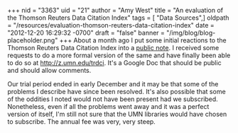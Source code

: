 +++
nid = "3363"
uid = "21"
author = "Amy West"
title = "An evaluation of the Thomson Reuters Data Citation Index"
tags = [ "Data Sources",]
oldpath = "/resources/evaluation-thomson-reuters-data-citation-index"
date = "2012-12-20 16:29:32 -0700"
draft = "false"
banner = "/img/blog/blog-placeholder.png"
+++
About a month ago I put some initial reactions to the Thomson Reuters
Data Citation Index into a [public
note](https://www.evernote.com/shard/s17/sh/d4d6fef7-7a9d-4a3a-b9b4-a7d9afc3b943/aec34c5daf270d29c985e6d3db0cb3e4).
I received some requests to do a more formal version of the same and
have finally been able to do so at <http://z.umn.edu/trdci>. It's a
Google Doc that should be public and should allow comments.

Our trial period ended in early December and it may be that some of the
problems I describe have since been resolved. It's also possible that
some of the oddities I noted would not have been present had we
subscribed. Nonetheless, even if all the problems went away and it was a
perfect version of itself, I'm still not sure that the UMN libraries
would have chosen to subscribe. The annual fee was very, very steep.
